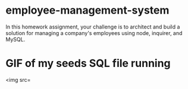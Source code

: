 # employee-management-system
In this homework assignment, your challenge is to architect and build a solution for managing a company's employees using node, inquirer, and MySQL.

# GIF of my seeds SQL file running
<img src=

